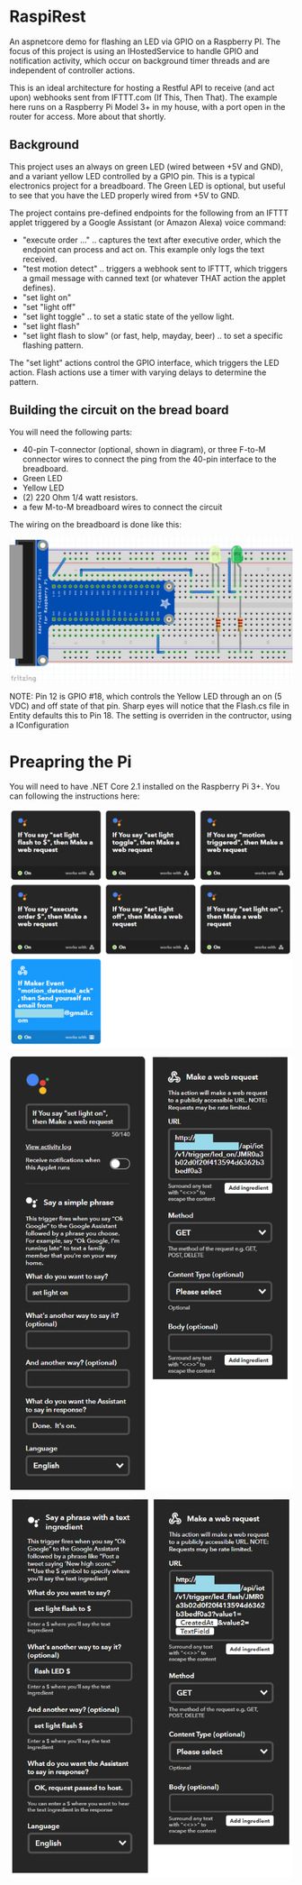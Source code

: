# RaspiRest
An aspnetcore demo for flashing an LED via GPIO on a Raspberry PI. The focus of this project is using an IHostedService to handle GPIO
and notification activity, which occur on background timer threads and are independent of controller actions.

This is an ideal architecture for hosting a Restful API to receive (and act upon) webhooks sent from IFTTT.com (If This, Then That). The
example here runs on a Raspberry Pi Model 3+ in my house, with a port open in the router for access.  More about that shortly.

## Background
This project uses an always on green LED (wired between +5V and GND), and a variant yellow LED controlled by a GPIO pin.  This is a typical electronics project for a breadboard.
The Green LED is optional, but useful to see that you have the LED properly wired from +5V to GND.

The project contains pre-defined endpoints for the following from an IFTTT applet triggered by a Google Assistant (or Amazon Alexa) voice command:
- "execute order ..." .. captures the text after executive order, which the endpoint can process and act on. This example only logs the text received.
- "test motion detect" .. triggers a webhook sent to IFTTT, which triggers a gmail message with canned text (or whatever THAT action the applet defines).
- "set light on"
- "set "light off"
- "set light toggle" .. to set a static state of the yellow light.
- "set light flash"
- "set light flash to slow"  (or fast, help, mayday, beer) .. to set a specific flashing pattern.

The "set light" actions control the GPIO interface, which triggers the LED action.  Flash actions use a timer with varying delays to determine the pattern.

## Building the circuit on the bread board
You will need the following parts:
- 40-pin T-connector (optional, shown in diagram), or three F-to-M connector wires to connect the ping from the 40-pin interface to the breadboard.
- Green LED
- Yellow LED
- (2) 220 Ohm 1/4 watt resistors.
- a few M-to-M breadboard wires to connect the circuit

The wiring on the breadboard is done like this:

![alt text](https://github.com/rambotech/RaspiRest/blob/master/assets/Fritzing_Breadboard_Diagram.png)

NOTE: Pin 12 is GPIO #18, which controls the Yellow LED through an on (5 VDC) and off state of that pin.
Sharp eyes will notice that the Flash.cs file in Entity defaults this to Pin 18.  The setting is overriden
in the contructor, using a IConfiguration


# Preapring the Pi

You will need to have .NET Core 2.1 installed on the Raspberry Pi 3+.  You can following the instructions here: 

![alt text](https://github.com/rambotech/RaspiRest/blob/master/assets/IFTTT_Applets.png)



![alt text](https://github.com/rambotech/RaspiRest/blob/master/assets/IFTTT_Command.png)



![alt text](https://github.com/rambotech/RaspiRest/blob/master/assets/IFTTT_Flash.png)


